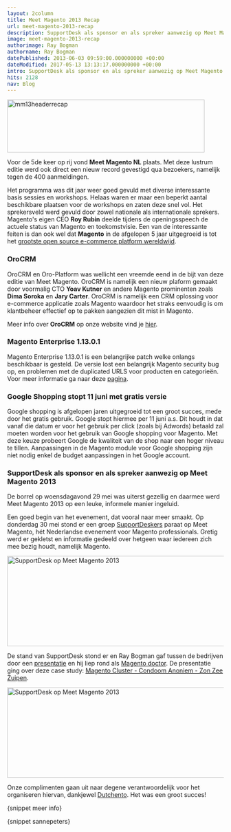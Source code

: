 ```yaml
---
layout: 2column
title: Meet Magento 2013 Recap
url: meet-magento-2013-recap
description: SupportDesk als sponsor en als spreker aanwezig op Meet Magento 2013
image: meet-magento-2013-recap
authorimage: Ray Bogman
authorname: Ray Bogman
datePublished: 2013-06-03 09:59:00.000000000 +00:00
dateModified: 2017-05-13 13:13:17.000000000 +00:00
intro: SupportDesk als sponsor en als spreker aanwezig op Meet Magento 2013
hits: 2128
nav: Blog
---
```

<p><img src="images/nieuws/mm13headerrecap.jpg" width="459" height="123" alt="mm13headerrecap" /></p>
<p>Voor de 5de keer op rij vond <strong>Meet Magento NL</strong> plaats. Met deze lustrum editie werd ook direct een nieuw record gevestigd qua bezoekers, namelijk tegen de 400 aanmeldingen.</p>
<p>Het programma was dit jaar weer goed gevuld met diverse interessante basis sessies en workshops. Helaas waren er maar een beperkt aantal beschikbare plaatsen voor de workshops en zaten deze snel vol. Het sprekersveld werd gevuld door zowel nationale als internationale sprekers. Magento's eigen CEO <strong>Roy Rubin</strong> deelde tijdens de openingsspeech de actuele status van Magento en toekomstvisie. Een van de interessante feiten is dan ook wel dat <strong>Magento</strong> in de afgelopen 5 jaar uitgegroeid is tot het <span style="text-decoration: underline;">grootste open source e-commerce platform wereldwijd</span>.</p>
<h3>OroCRM</h3>
<p>OroCRM en Oro-Platform was wellicht een vreemde eend in de bijt van deze editie van Meet Magento. OroCRM is namelijk een nieuw plaform gemaakt door voormalig CTO <strong>Yoav Kutner</strong> en andere Magento prominenten zoals <strong>Dima Soroka</strong> en <strong>Jary Carter</strong>. OroCRM is namelijk een CRM oplossing voor e-commerce applicatie zoals Magento waardoor het straks eenvoudig is om klantbeheer effectief op te pakken aangezien dit mist in Magento.</p>
<p>Meer info over <strong>OroCRM</strong> op onze website vind je <a href="http://www.supportdesk.nu/blog/90-orocrm-en-oro-platform-code-is-public" target="_blank" title="SupportDesk info OroCRM">hier</a>.</p>
<h3>Magento Enterprise 1.13.0.1</h3>
<p>Magento Enterprise 1.13.0.1 is een belangrijke patch welke onlangs beschikbaar is gesteld. De versie lost een belangrijk Magento security bug op, en problemen met de duplicated URLS voor producten en categorieën. Voor meer informatie ga naar deze <a href="http://www.magentocommerce.com/knowledge-base/entry/ee113-later-release-notes" target="_blank" title="Magento patch">pagina</a>.</p>
<h3>Google Shopping stopt 11 juni met gratis versie</h3>

<p>Google shopping is afgelopen jaren uitgegroeid tot een groot succes, mede door het gratis gebruik. Google stopt hiermee per 11 juni a.s. Dit houdt in dat vanaf die datum er voor het gebruik per click (zoals bij Adwords) betaald zal moeten worden voor het gebruik van Google shopping voor Magento. Met deze keuze probeert Google de kwaliteit van de shop naar een hoger niveau te tillen. Aanpassingen in de Magento module voor Google shopping zijn niet nodig enkel de budget aanpassingen in het Google account.</p>
<h3>SupportDesk als sponsor en als spreker aanwezig op Meet Magento 2013</h3>
<p>De borrel op woensdagavond 29 mei was uiterst gezellig en daarmee werd Meet Magento 2013 op een leuke, informele manier ingeluid.</p>
<p>Een goed begin van het evenement, dat vooral naar meer smaakt. Op donderdag 30 mei stond er een groep <a href="index.php?option=com_contact&amp;view=category&amp;id=31:supportdesk&amp;Itemid=279" target="_blank" title="SupportDesk medewerkers">SupportDeskers</a> paraat op Meet Magento, hét Nederlandse evenement voor Magento professionals. Gretig werd er gekletst en informatie gedeeld over hetgeen waar iedereen zich mee bezig houdt, namelijk Magento.</p>
<p><a href="index.php?option=com_content&amp;view=article&amp;id=93:meet-magento-2013-recap&amp;catid=29:blog&amp;Itemid=121" target="_self"><img src="images/nieuws/meetmagento2013.jpg" width="670" height="210" alt="SupportDesk op Meet Magento 2013" title="SupportDesk op Meet Magento 2013" /></a></p>
<p>De stand van SupportDesk stond er en Ray Bogman gaf tussen de bedrijven door een <a href="http://www.meet-magento.nl/speaker/richard-spooren/" target="_blank" title="Richard Spooren en Ray Bogman ">presentatie</a> en hij liep rond als <a href="http://www.meet-magento.nl/magento-doctor/" target="_blank" title="SupportDesk Magento doctor">Magento doctor</a>. De presentatie ging over deze case study: <a href="http://www.supportdesk.nu/case-study/66-magento-cluster-condoom-anoniem-zon-zee-zuipen" target="_self" title="Magento Cluster - Condoom Anoniem - Zon Zee Zuipen">Magento Cluster - Condoom Anoniem - Zon Zee Zuipen</a>.</p>
<p><a href="index.php?option=com_content&amp;view=article&amp;id=93:meet-magento-2013-recap&amp;catid=29:blog&amp;Itemid=121" target="_self"><img src="images/nieuws/meetmagento2013-2.jpg" width="670" height="210" alt="SupportDesk op Meet Magento 2013" title="SupportDesk op Meet Magento 2013" /></a></p>
<p>Onze complimenten gaan uit naar degene verantwoordelijk voor het organiseren hiervan, dankjewel <a href="http://www.dutchento.org/" target="_blank" title="Ga naar Dutchento">Dutchento</a>. Het was een groot succes!</p>
<p>{snippet meer info}</p>
<p>{snippet sannepeters}</p>
